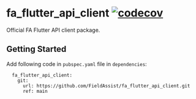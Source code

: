 # fa_flutter_api_client [![codecov](https://codecov.io/gh/FieldAssist/fa_flutter_api_client/branch/main/graph/badge.svg?token=O3H9UI8723)](https://codecov.io/gh/FieldAssist/fa_flutter_api_client)

Official FA Flutter API client package.

## Getting Started

Add following code in `pubspec.yaml` file in `dependencies`:

```
  fa_flutter_api_client:
    git:
      url: https://github.com/FieldAssist/fa_flutter_api_client.git
      ref: main
```
